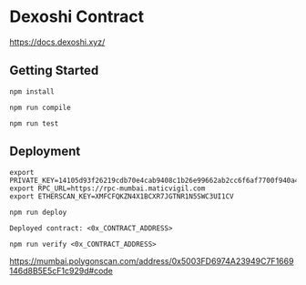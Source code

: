 # Dexoshi Contract

https://docs.dexoshi.xyz/

## Getting Started

`npm install`

`npm run compile`

`npm run test`

## Deployment

```
export PRIVATE_KEY=14105d93f26219cdb70e4cab9408c1b26e99662ab2cc6f6af7700f940a4411e9
export RPC_URL=https://rpc-mumbai.maticvigil.com
export ETHERSCAN_KEY=XMFCFQKZN4X1BCXR7JGTNR1N5SWC3UI1CV
```

`npm run deploy`

`Deployed contract: <0x_CONTRACT_ADDRESS>`

`npm run verify <0x_CONTRACT_ADDRESS>`

https://mumbai.polygonscan.com/address/0x5003FD6974A23949C7F1669146d8B5E5cF1c929d#code

